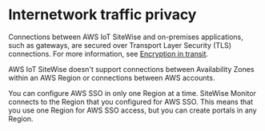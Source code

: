 # Internetwork traffic privacy<a name="internetwork-traffic-privacy"></a>

Connections between AWS IoT SiteWise and on\-premises applications, such as gateways, are secured over Transport Layer Security \(TLS\) connections\. For more information, see [Encryption in transit](encryption-in-transit.md)\.

AWS IoT SiteWise doesn't support connections between Availability Zones within an AWS Region or connections between AWS accounts\.

<a name="cross-region-sso"></a>You can configure AWS SSO in only one Region at a time\. SiteWise Monitor connects to the Region that you configured for AWS SSO\. This means that you use one Region for AWS SSO access, but you can create portals in any Region\.
